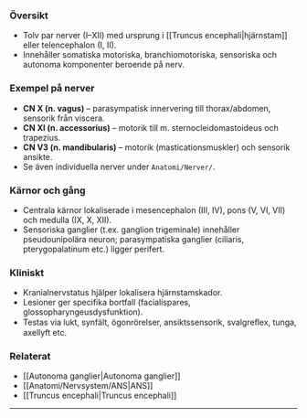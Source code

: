 ### Översikt
- Tolv par nerver (I–XII) med ursprung i [[Truncus encephali|hjärnstam]] eller telencephalon (I, II).  
- Innehåller somatiska motoriska, branchiomotoriska, sensoriska och autonoma komponenter beroende på nerv.

### Exempel på nerver
- **CN X (n. vagus)** – parasympatisk innervering till thorax/abdomen, sensorik från viscera.  
- **CN XI (n. accessorius)** – motorik till m. sternocleidomastoideus och trapezius.  
- **CN V3 (n. mandibularis)** – motorik (masticationsmuskler) och sensorik ansikte.  
- Se även individuella nerver under `Anatomi/Nerver/`.

### Kärnor och gång
- Centrala kärnor lokaliserade i mesencephalon (III, IV), pons (V, VI, VII) och medulla (IX, X, XII).  
- Sensoriska ganglier (t.ex. ganglion trigeminale) innehåller pseudounipolära neuron; parasympatiska ganglier (ciliaris, pterygopalatinum etc.) ligger perifert.

### Kliniskt
- Kranialnervstatus hjälper lokalisera hjärnstamskador.  
- Lesioner ger specifika bortfall (facialispares, glossopharyngeusdysfunktion).  
- Testas via lukt, synfält, ögonrörelser, ansiktssensorik, svalgreﬂex, tunga, axellyft etc.

### Relaterat
- [[Autonoma ganglier|Autonoma ganglier]]  
- [[Anatomi/Nervsystem/ANS|ANS]]  
- [[Truncus encephali|Truncus encephali]]  

---
